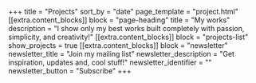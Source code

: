 +++
title = "Projects"
sort_by = "date"
page_template = "project.html"
[[extra.content_blocks]]
block = "page-heading"
title = "My works"
description = "I show only my best works built completely with passion, simplicity, and creativity!"
[[extra.content_blocks]]
block = "projects-list"
show_projects = true
[[extra.content_blocks]]
block = "newsletter"
newsletter_title = "Join my mailing list"
newsletter_description = "Get inspiration, updates and, cool stuff!"
newsletter_identifier = ""
newsletter_button = "Subscribe"
+++
